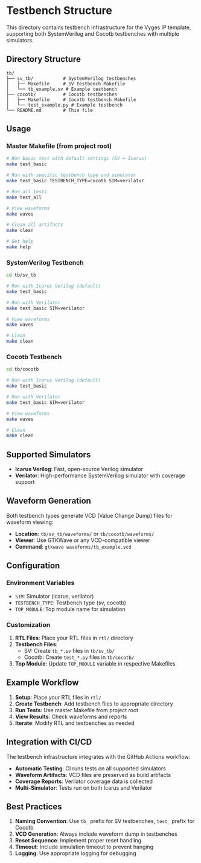 # Testbench Structure

This directory contains testbench infrastructure for the Vyges IP template, supporting both SystemVerilog and Cocotb testbenches with multiple simulators.

## Directory Structure

```
tb/
├── sv_tb/           # SystemVerilog testbenches
│   ├── Makefile     # SV testbench Makefile
│   └── tb_example.sv # Example testbench
├── cocotb/          # Cocotb testbenches
│   ├── Makefile     # Cocotb testbench Makefile
│   └── test_example.py # Example testbench
└── README.md        # This file
```

## Usage

### Master Makefile (from project root)

```bash
# Run basic test with default settings (SV + Icarus)
make test_basic

# Run with specific testbench type and simulator
make test_basic TESTBENCH_TYPE=cocotb SIM=verilator

# Run all tests
make test_all

# View waveforms
make waves

# Clean all artifacts
make clean

# Get help
make help
```

### SystemVerilog Testbench

```bash
cd tb/sv_tb

# Run with Icarus Verilog (default)
make test_basic

# Run with Verilator
make test_basic SIM=verilator

# View waveforms
make waves

# Clean
make clean
```

### Cocotb Testbench

```bash
cd tb/cocotb

# Run with Icarus Verilog (default)
make test_basic

# Run with Verilator
make test_basic SIM=verilator

# View waveforms
make waves

# Clean
make clean
```

## Supported Simulators

- **Icarus Verilog**: Fast, open-source Verilog simulator
- **Verilator**: High-performance SystemVerilog simulator with coverage support

## Waveform Generation

Both testbench types generate VCD (Value Change Dump) files for waveform viewing:

- **Location**: `tb/sv_tb/waveforms/` or `tb/cocotb/waveforms/`
- **Viewer**: Use GTKWave or any VCD-compatible viewer
- **Command**: `gtkwave waveforms/tb_example.vcd`

## Configuration

### Environment Variables

- `SIM`: Simulator (icarus, verilator)
- `TESTBENCH_TYPE`: Testbench type (sv, cocotb)
- `TOP_MODULE`: Top module name for simulation

### Customization

1. **RTL Files**: Place your RTL files in `rtl/` directory
2. **Testbench Files**: 
   - SV: Create `tb_*.sv` files in `tb/sv_tb/`
   - Cocotb: Create `test_*.py` files in `tb/cocotb/`
3. **Top Module**: Update `TOP_MODULE` variable in respective Makefiles

## Example Workflow

1. **Setup**: Place your RTL files in `rtl/`
2. **Create Testbench**: Add testbench files to appropriate directory
3. **Run Tests**: Use master Makefile from project root
4. **View Results**: Check waveforms and reports
5. **Iterate**: Modify RTL and testbenches as needed

## Integration with CI/CD

The testbench infrastructure integrates with the GitHub Actions workflow:

- **Automatic Testing**: CI runs tests on all supported simulators
- **Waveform Artifacts**: VCD files are preserved as build artifacts
- **Coverage Reports**: Verilator coverage data is collected
- **Multi-Simulator**: Tests run on both Icarus and Verilator

## Best Practices

1. **Naming Convention**: Use `tb_` prefix for SV testbenches, `test_` prefix for Cocotb
2. **VCD Generation**: Always include waveform dump in testbenches
3. **Reset Sequence**: Implement proper reset handling
4. **Timeout**: Include simulation timeout to prevent hanging
5. **Logging**: Use appropriate logging for debugging 